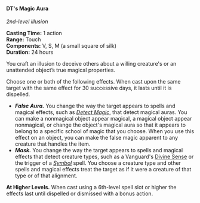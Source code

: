 #### DT's Magic Aura
<!-- previously "Arcanist’s Magic Aura" -->
<!-- markdownlint-disable link-image-reference-definitions -->
[_metadata_:spell_name]:- "DT's Magic Aura"
[_metadata_:spell_original_name]:- "Arcanist’s Magic Aura"
[_metadata_:spell_level]:- "2"
[_metadata_:spell_school]:- "illusion"
[_metadata_:ritual]:- "false"
[_metadata_:casting_time_amount]:- "1"
[_metadata_:casting_time_unit]:- "action"
[_metadata_:range]:- "Touch"
[_metadata_:target]:- "One willing creature or unattended object"
[_metadata_:components_verbal]:- "true"
[_metadata_:components_somatic]:- "true"
[_metadata_:components_material]:- "true"
[_metadata_:components_material_description]:- "a small square of silk"
[_metadata_:duration]:- "24 hours"
[_metadata_:concentration]:- "false"
[_metadata_:compared_to_wotc_srd_5.1]:- "mechanics_different_wording_different"
[_metadata_:compared_to_a5e_srd]:- "mechanics_same_wording_different"
<!-- markdownlint-disable-next-line no-emphasis-as-heading -->
_2nd-level illusion_

**Casting Time:** 1 action \
**Range:** Touch \
**Components:** V, S, M (a small square of silk) \
**Duration:** 24 hours

You craft an illusion to deceive others about a willing creature's or an unattended object’s true magical properties.

Choose one or both of the following effects.
When cast upon the same target with the same effect for 30 successive days, it lasts until it is dispelled.

- **_False Aura._**
  You change the way the target appears to spells and magical effects, such as _[<span class="spell">Detect Magic</span>](#Detect_Magic_detect_magic)_, that detect magical auras.
  You can make a nonmagical object appear magical, a magical object appear nonmagical, or change the object's magical aura so that it appears to belong to a specific school of magic that you choose.
  When you use this effect on an object, you can make the false magic apparent to any creature that handles the item.
- **_Mask._**
  You change the way the target appears to spells and magical effects that detect creature types, such as a Vanguard's [Divine Sense](#Vanguard_divine_sense) or the trigger of a _[<span class="spell">Symbol</span>](#Symbol_symbol)_ spell.
  You choose a creature type and other spells and magical effects treat the target as if it were a creature of that type or of that alignment.

**At Higher Levels.**
When cast using a 6th-level spell slot or higher the effects last until dispelled or dismissed with a bonus action.
